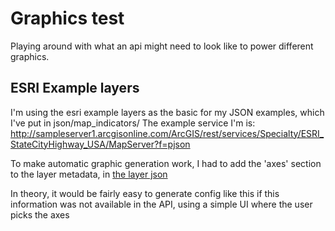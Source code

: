 # Graphics test

Playing around with what an api might need to look like to power different graphics.

## ESRI Example layers

I'm using the esri example layers as the basic for my JSON examples, which I've
put in json/map_indicators/
The example service I'm is: http://sampleserver1.arcgisonline.com/ArcGIS/rest/services/Specialty/ESRI_StateCityHighway_USA/MapServer?f=pjson

To make automatic graphic generation work, I had to add the 'axes' section to the layer metadata, in [the layer json](json/map_indicators/ESRI_StateCityHighway_USA/MapServer/1.json)

In theory, it would be fairly easy to generate config like this if this information was not available in the API, using a simple UI where the user picks the axes
